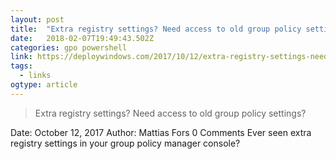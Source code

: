 ```yaml
---
layout: post 
title:  "Extra registry settings? Need access to old group policy settings? – DeployWindows" 
date:   2018-02-07T19:49:43.502Z 
categories: gpo powershell
link: https://deploywindows.com/2017/10/12/extra-registry-settings-need-access-to-old-group-policy-settings/ 
tags:
  - links
ogtype: article 
---
```


> Extra registry settings? Need access to old group policy settings?

Date: October 12, 2017
Author: Mattias Fors
0 Comments
Ever seen extra registry settings in your group policy manager console?

